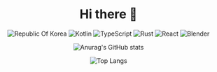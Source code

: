 <div align="center">

# Hi there 👋

</div>

<div align="center">

![Republic Of Korea](https://img.shields.io/badge/-%F0%9F%87%B0%F0%9F%87%B7%20Republic%20Of%20Korea-0047a0?style=flat-square) ![Kotlin](https://img.shields.io/badge/-Kotlin-0095d5?style=flat-square&logo=Kotlin&logoColor=white) ![TypeScript](https://img.shields.io/badge/-TypeScript-007acc?style=flat-square&logo=TypeScript&logoColor=white) ![Rust](https://img.shields.io/badge/-Rust-000000?style=flat-square&logo=Rust) ![React](https://img.shields.io/badge/-React-61dafb?style=flat-square&logo=React&logoColor=white) ![Blender](https://img.shields.io/badge/-Blender-E87D0D?style=flat-square&logo=Blender&logoColor=white)

</div>

<div align="center">

![Anurag's GitHub stats](https://github-readme-stats.vercel.app/api?username=B4TT3RY&show_icons=true)

![Top Langs](https://github-readme-stats.vercel.app/api/top-langs/?username=B4TT3RY&layout=compact)

</div>
